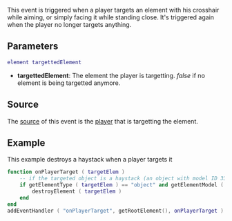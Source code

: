 This event is triggered when a player targets an element with his crosshair while aiming, or simply facing it while standing close. It's triggered again when the player no longer targets anything.

Parameters
----------

``` lua
element targettedElement
```

-   **targettedElement**: The element the player is targetting. *false* if no element is being targetted anymore.

Source
------

The [source](/docs/event_system#event_source.md "wikilink") of this event is the [player](/docs/player.md "wikilink") that is targetting the element.

Example
-------

<section name="Server" class="server" show="true">
This example destroys a haystack when a player targets it

``` lua
function onPlayerTarget ( targetElem )
    -- if the targeted object is a haystack (an object with model ID 3374) remove it from the game
    if getElementType ( targetElem ) == "object" and getElementModel ( targetElem ) == 3374 then
        destroyElement ( targetElem )
    end
end
addEventHandler ( "onPlayerTarget", getRootElement(), onPlayerTarget )    -- add above function as handler for targeting event
```

</section>
